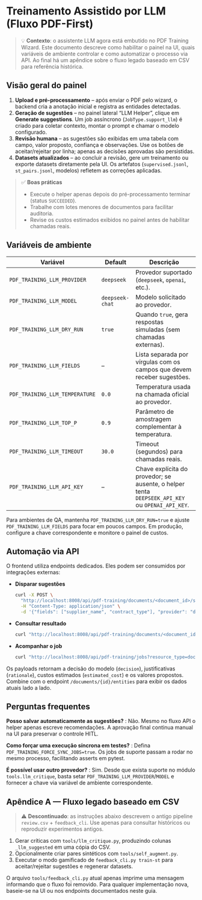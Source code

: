 # Treinamento Assistido por LLM (Fluxo PDF-First)

> 💡 **Contexto**: o assistente LLM agora está embutido no PDF Training Wizard. Este documento descreve como habilitar o painel na UI, quais variáveis de ambiente controlar e como automatizar o processo via API. Ao final há um apêndice sobre o fluxo legado baseado em CSV para referência histórica.

## Visão geral do painel

1. **Upload e pré-processamento** – após enviar o PDF pelo wizard, o backend cria a anotação inicial e registra as entidades detectadas.
2. **Geração de sugestões** – no painel lateral “LLM Helper”, clique em **Generate suggestions**. Um job assíncrono (`JobType.support_llm`) é criado para coletar contexto, montar o prompt e chamar o modelo configurado.
3. **Revisão humana** – as sugestões são exibidas em uma tabela com campo, valor proposto, confiança e observações. Use os botões de aceitar/rejeitar por linha; apenas as decisões aprovadas são persistidas.
4. **Datasets atualizados** – ao concluir a revisão, gere um treinamento ou exporte datasets diretamente pela UI. Os artefatos (`supervised.jsonl`, `st_pairs.jsonl`, modelos) refletem as correções aplicadas.

> ✅ **Boas práticas**
> - Execute o helper apenas depois do pré-processamento terminar (status `SUCCEEDED`).
> - Trabalhe com lotes menores de documentos para facilitar auditoria.
> - Revise os custos estimados exibidos no painel antes de habilitar chamadas reais.

## Variáveis de ambiente

| Variável | Default | Descrição |
| --- | --- | --- |
| `PDF_TRAINING_LLM_PROVIDER` | `deepseek` | Provedor suportado (`deepseek`, `openai`, etc.). |
| `PDF_TRAINING_LLM_MODEL` | `deepseek-chat` | Modelo solicitado ao provedor. |
| `PDF_TRAINING_LLM_DRY_RUN` | `true` | Quando `true`, gera respostas simuladas (sem chamadas externas). |
| `PDF_TRAINING_LLM_FIELDS` | – | Lista separada por vírgulas com os campos que devem receber sugestões. |
| `PDF_TRAINING_LLM_TEMPERATURE` | `0.0` | Temperatura usada na chamada oficial ao provedor. |
| `PDF_TRAINING_LLM_TOP_P` | `0.9` | Parâmetro de amostragem complementar à temperatura. |
| `PDF_TRAINING_LLM_TIMEOUT` | `30.0` | Timeout (segundos) para chamadas reais. |
| `PDF_TRAINING_LLM_API_KEY` | – | Chave explícita do provedor; se ausente, o helper tenta `DEEPSEEK_API_KEY` ou `OPENAI_API_KEY`. |

Para ambientes de QA, mantenha `PDF_TRAINING_LLM_DRY_RUN=true` e ajuste `PDF_TRAINING_LLM_FIELDS` para focar em poucos campos. Em produção, configure a chave correspondente e monitore o painel de custos.

## Automação via API

O frontend utiliza endpoints dedicados. Eles podem ser consumidos por integrações externas:

- **Disparar sugestões**
  ```bash
  curl -X POST \
    "http://localhost:8008/api/pdf-training/documents/<document_id>/support/llm" \
    -H "Content-Type: application/json" \
    -d '{"fields": ["supplier_name", "contract_type"], "provider": "deepseek"}'
  ```
- **Consultar resultado**
  ```bash
  curl "http://localhost:8008/api/pdf-training/documents/<document_id>/support/llm"
  ```
- **Acompanhar o job**
  ```bash
  curl "http://localhost:8008/api/pdf-training/jobs?resource_type=document&resource_id=<document_id>"
  ```

Os payloads retornam a decisão do modelo (`decision`), justificativas (`rationale`), custos estimados (`estimated_cost`) e os valores propostos. Combine com o endpoint `/documents/{id}/entities` para exibir os dados atuais lado a lado.

## Perguntas frequentes

**Posso salvar automaticamente as sugestões?**
: Não. Mesmo no fluxo API o helper apenas escreve recomendações. A aprovação final continua manual na UI para preservar o controle HITL.

**Como forçar uma execução síncrona em testes?**
: Defina `PDF_TRAINING_FORCE_SYNC_JOBS=true`. Os jobs de suporte passam a rodar no mesmo processo, facilitando asserts em pytest.

**É possível usar outro provedor?**
: Sim. Desde que exista suporte no módulo `tools.llm_critique`, basta setar `PDF_TRAINING_LLM_PROVIDER`/`MODEL` e fornecer a chave via variável de ambiente correspondente.

## Apêndice A — Fluxo legado baseado em CSV

> ⚠️ **Descontinuado**: as instruções abaixo descrevem o antigo pipeline `review.csv` + `feedback_cli`. Use apenas para consultar históricos ou reproduzir experimentos antigos.

1. Gerar críticas com `tools/llm_critique.py`, produzindo colunas `_llm_suggested` em uma cópia do CSV.
2. Opcionalmente criar pares sintéticos com `tools/self_augment.py`.
3. Executar o modo gamificado de `feedback_cli.py train-st` para aceitar/rejeitar sugestões e regenerar datasets.

O arquivo `tools/feedback_cli.py` atual apenas imprime uma mensagem informando que o fluxo foi removido. Para qualquer implementação nova, baseie-se na UI ou nos endpoints documentados neste guia.
